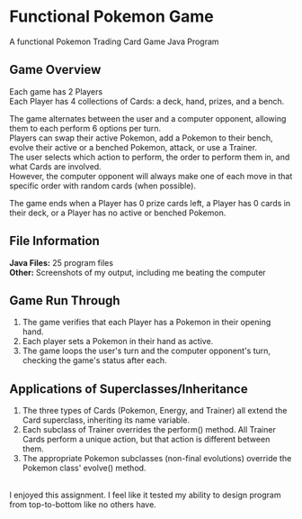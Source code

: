 # Functional Pokemon Game

A functional Pokemon Trading Card Game Java Program<br>

## Game Overview
Each game has 2 Players<br>
Each Player has 4 collections of Cards: a deck, hand, prizes, and a bench. <br>

The game alternates between the user and a computer opponent, allowing them to each perform 6 options per turn.<br>
Players can swap their active Pokemon, add a Pokemon to their bench, <br>
evolve their active or a benched Pokemon, attack, or use a Trainer. <br>
The user selects which action to perform, the order to perform them in, and what Cards are involved. <br>
However, the computer opponent will always make one of each move in that specific order with random cards (when possible).<br>


The game ends when a Player has 0 prize cards left, a Player has 0 cards in <br>
their deck, or a Player has no active or benched Pokemon. <br>

## File Information
**Java Files:** 25 program files <br>
**Other:** Screenshots of my output, including me beating the computer

## Game Run Through
1. The game verifies that each Player has a Pokemon in their opening hand. <br>
2. Each player sets a Pokemon in their hand as active. <br>
3. The game loops the user's turn and the computer opponent's turn, checking the game's status after each. <br>


## Applications of Superclasses/Inheritance
1. The three types of Cards (Pokemon, Energy, and Trainer) all extend the Card superclass, inheriting its name variable.<br>
2. Each subclass of Trainer overrides the perform() method. All Trainer Cards perform a unique action, but that action is different between them.<br>
3. The appropriate Pokemon subclasses (non-final evolutions) override the Pokemon class' evolve() method.<br>


<br>
I enjoyed this assignment. I feel like it tested my ability to design program from top-to-bottom like no others have.
